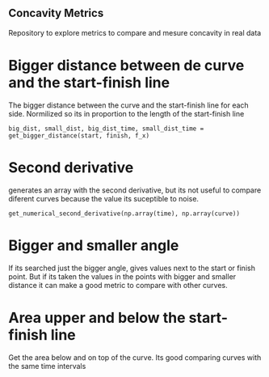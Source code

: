 ## Concavity Metrics
Repository to explore metrics to compare and mesure concavity in real data


# Bigger distance between de curve and the start-finish line
The bigger distance between the curve and the start-finish line for each side. Normilized so its in proportion to the length of the start-finish line
```
big_dist, small_dist, big_dist_time, small_dist_time =  get_bigger_distance(start, finish, f_x)
```

# Second derivative
generates an array with the second derivative, but its not useful to compare diferent curves because the value its suceptible to noise. 
```
get_numerical_second_derivative(np.array(time), np.array(curve))
```

# Bigger and smaller angle
If its searched just the bigger angle, gives values next to the start or finish point. But if its taken the values in the points with bigger and smaller distance it can make a good metric to compare with other curves.

# Area upper and below the start-finish line
Get the area below and on top of the curve. Its good comparing curves with the same time intervals